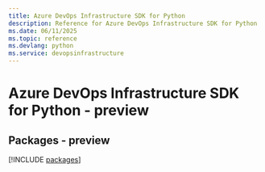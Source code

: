 ```yaml
---
title: Azure DevOps Infrastructure SDK for Python
description: Reference for Azure DevOps Infrastructure SDK for Python
ms.date: 06/11/2025
ms.topic: reference
ms.devlang: python
ms.service: devopsinfrastructure
---
```

# Azure DevOps Infrastructure SDK for Python - preview
## Packages - preview
[!INCLUDE [packages](devops-infrastructure-index.md)]